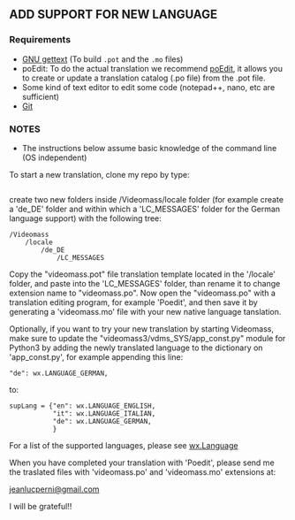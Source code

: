 ## ADD SUPPORT FOR NEW LANGUAGE

### Requirements
- [GNU gettext](https://www.gnu.org/software/gettext) (To build `.pot` and the `.mo` files)
- poEdit: To do the actual translation we recommend [poEdit](https://poedit.net/), it allows you to create or update a translation catalog (.po file) from the .pot file.
- Some kind of text editor to edit some code (notepad++, nano, etc are sufficient)
- [Git](https://git-scm.com/downloads)

### NOTES
- The instructions below assume basic knowledge of the command line (OS independent)

To start a new translation, clone my repo by type:

``` git clone https://gitlab.com/jeanslack/Videomass.git
```

create two new folders inside /Videomass/locale folder (for example create a 'de_DE' folder and within which a 'LC_MESSAGES' folder for the German 
language support) with the following tree:

    /Videomass
        /locale
            /de_DE
                /LC_MESSAGES
                
Copy the "videomass.pot" file translation template located in the '/locale' 
folder, and paste into the 'LC_MESSAGES' folder, than rename it to change
extension name to "videomass.po". 
Now open the "videomass.po" with a translation editing program, for example 
'Poedit', and then save it by generating a 'videomass.mo' file with your 
new native language tanslation.

Optionally, if you want to try your new translation by starting Videomass, 
make sure to update the "videomass3/vdms_SYS/app_const.py" module for Python3 
by adding the newly translated language to the dictionary on 'app_const.py', 
for example appending this line:

    "de": wx.LANGUAGE_GERMAN,
    
to:

    supLang = {"en": wx.LANGUAGE_ENGLISH,
               "it": wx.LANGUAGE_ITALIAN,
               "de": wx.LANGUAGE_GERMAN,
               }

For a list of the supported languages, please see [wx.Language](https://wxpython.org/Phoenix/docs/html/wx.Language.enumeration.html#wx-language)

When you have completed your translation with 'Poedit', please send me the
traslated files with 'videomass.po' and 'videomass.mo' extensions at:

<jeanlucperni@gmail.com>

I will be grateful!!


